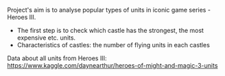 Project's aim is to analyse popular types of units in iconic game series - Heroes III. 

- The first step is to check which castle has the strongest, the most expensive etc. units. 
- Characteristics of castles: the number of flying units in each castles 

Data about all units from Heroes III: https://www.kaggle.com/daynearthur/heroes-of-might-and-magic-3-units
